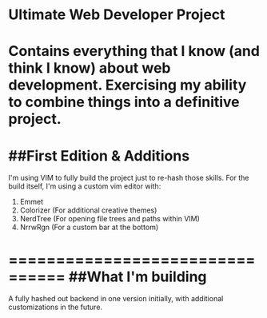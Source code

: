 # Ultimate Web Developer Project

Contains everything that I know (and think I know) about web development. 
Exercising my ability to combine things into a definitive project.
=================================
##First Edition & Additions
=================================
I'm using VIM to fully build the project just to re-hash those skills. 
For the build itself, I'm using a custom vim editor with:
1) Emmet
2) Colorizer (For additional creative themes)
3) NerdTree (For opening file trees and paths within VIM)
4) NrrwRgn (For a custom bar at the bottom)

================================
##What I'm building
===============================
A fully hashed out backend in one version initially, with additional customizations in the future.

